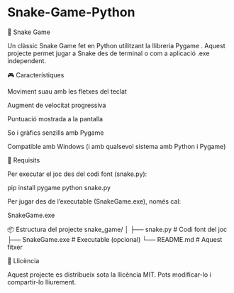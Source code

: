 # Snake-Game-Python
🐍 Snake Game

Un clàssic Snake Game fet en Python utilitzant la llibreria Pygame
.
Aquest projecte permet jugar a Snake des de terminal o com a aplicació .exe independent.

🎮 Característiques

Moviment suau amb les fletxes del teclat

Augment de velocitat progressiva

Puntuació mostrada a la pantalla

So i gràfics senzills amb Pygame

Compatible amb Windows (i amb qualsevol sistema amb Python i Pygame)

🧩 Requisits

Per executar el joc des del codi font (snake.py):

pip install pygame
python snake.py


Per jugar des de l’executable (SnakeGame.exe), només cal:

SnakeGame.exe

📦 Estructura del projecte
snake_game/
│
├── snake.py              # Codi font del joc
├── SnakeGame.exe         # Executable (opcional)
└── README.md             # Aquest fitxer

📜 Llicència

Aquest projecte es distribueix sota la llicència MIT. Pots modificar-lo i compartir-lo lliurement.
